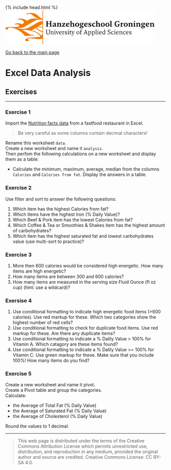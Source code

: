 {% include head.html %}
![Hanze](../hanze/hanze.png)

[Go back to the main page](../index.md)


# Excel Data Analysis

## Exercises

---

### Exercise 1

Import the [Nutrition facts data](https://www.kaggle.com/datasets/mcdonalds/nutrition-facts) from a fastfood restaurant in Excel.

> Be very careful as some columns contain decimal characters!

Rename this worksheet `data`.  
Create a new worksheet and name it `analysis`.  
Then perfom the following calculations on a new worksheet and display them as a table:  

- Calculate the minimum, maximum, average, median from the columns `Calories` and `Calories from fat`. Display the answers in a table.  

### Exercise 2

Use filter and sort to answer the following questions:  
1. Which item has the highest Calories from fat?  
2. Which items have the highest Iron (% Daily Value)?  
3. Which Beef & Pork item has the lowest Calories from fat?  
4. Which Coffee & Tea or Smoothies & Shakes item has the highest amount of carbohydrates?  
5. Which item has the highest saturated fat and lowest carbohydrates value (use multi-sort to practice)?  

### Exercise 3

1. More then 600 calories would be considered high energetic. How many items are high energetic?  
2. How many items are between 300 and 600 calories?  
3. How many items are measured in the serving size Fluid Ounce (fl oz cup) (hint: use a wildcard)?  

### Exersise 4

1. Use conditional formatting to indicate high energetic food items (>600 calories). Use red markup for these. Which two categories show the highest number of red cells?  
2. Use conditional formatting to check for duplicate food items. Use red markup for these. Are there any duplicate items?  
3. Use conditional formatting to indicate a % Dalily Value > 100% for Vitamin A. Which catagory are these items found?  
4. Use conditional formatting to indicate a % Dalily Value >= 100% for Vitamin C. Use green markup for these. Make sure that you include 100%! How many items do you find?  


### Exercise 5

Create a new worksheet and name it pivot.  
Create a Pivot table and group the categories.  
Calculate:  
- the Average of Total Fat (% Daily Value)  
- the Average of Saturated Fat (% Daily Value)  
- the Average of Cholesterol (% Daily Value)  

Round the values to 1 decimal.  


---


>This web page is distributed under the terms of the Creative Commons Attribution License which permits unrestricted use, distribution, and reproduction in any medium, provided the original author and source are credited.
>Creative Commons License: CC BY-SA 4.0.

